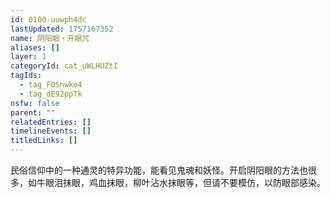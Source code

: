 ```yaml
---
id: 0100-uuwph4dc
lastUpdated: 1757167352
name: 阴阳眼・开眼咒
aliases: []
layer: 1
categoryId: cat_uWLHUZtI
tagIds:
  - tag_F0Snwko4
  - tag_dE92ppTk
nsfw: false
parent: ""
relatedEntries: []
timelineEvents: []
titledLinks: []
---
```


民俗信仰中的一种通灵的特异功能，能看见鬼魂和妖怪。开启阴阳眼的方法也很多，如牛眼泪抹眼，鸡血抹眼，柳叶沾水抹眼等，但请不要模仿，以防眼部感染。